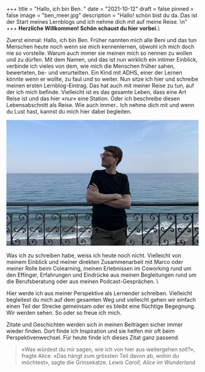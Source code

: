 +++
title = "Hallo, ich bin Ben. "
date = "2021-10-12"
draft = false
pinned = false
image = "ben_meer.jpg"
description = "Hallo! schön bist du da. Das ist der Start meines Lernblogs und ich nehme dich mit auf meine Reise. \n"
+++
**Herzliche Willkommen! Schön schaust du hier vorbei.**\

Zuerst einmal: Hallo, ich bin Ben. Früher nannten mich alle Beni und das tun Menschen heute noch wenn sie mich kennenlernen, obwohl ich mich doch nie so vorstelle. Warum auch immer sie meinen mich so nennen zu wollen und zu dürfen. Mit dem Namen, und das ist nun wirklich ein intimer Einblick, verbinde ich vieles von dem, wie mich die Menschen früher sahen, bewerteten, be- und verurteilten. Ein Kind mit ADHS, einer der Lernen könnte wenn er wollte, zu faul und so weiter. Nun sitze ich hier und schreibe meinen ersten Lernblog-Eintrag. Das hat auch mit meiner Reise zu tun, auf der ich mich befinde. Vielleicht ist es das gesamte Leben, dass eine Art Reise ist und das hier «nur» eine Station. Oder ich beschreibe diesen Lebensabschnitt als Reise. Wie auch immer.. Ich nehme dich mit und wenn du Lust hast, kannst du mich hier dabei begleiten.

![](ben_meer.jpg)


Was ich zu schreiben habe, weiss ich heute noch nicht. Vielleicht von meinem Einblick und meiner direkten Zusammenarbeit mit Marco oder meiner Rolle beim Colearning, meinen Erlebnissen im Coworking rund um den Effinger, Erfahrungen und Eindrücke aus meinen Begleitungen rund um die Berufsberatung oder aus meinen Podcast-Gesprächen. \

Hier werde ich aus meiner Perspektive als Lernender schreiben. Vielleicht begleitest du mich auf dem gesamten Weg und vielleicht gehen wir einfach einen Teil der Strecke gemeinsam oder es bleibt eine flüchtige Begegnung. Wir werden sehen. So oder so freue ich mich.

Zitate und Geschichten werden sich in meinen Beiträgen sicher immer wieder finden. Dort finde ich Inspiration und sie helfen mir oft beim Perspektivenwechsel. Für heute finde ich dieses Zitat ganz passend.

> «Was würdest du mir sagen, wie ich von hier aus weitergehen soll?», fragte Alice. «Das hängt zum grössten Teil davon ab, wohin du möchtest», sagte die Grinsekatze. *Lewis Caroll, Alice im Wunderland*